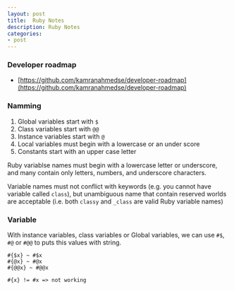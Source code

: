 ```yaml
---
layout: post
title:  Ruby Notes
description: Ruby Notes
categories:
- post
---
```


### Developer roadmap
- [https://github.com/kamranahmedse/developer-roadmap](https://github.com/kamranahmedse/developer-roadmap)

### Namming
1. Global variables start with `$`
2. Class variables start with `@@`
3. Instance variables start with `@`
4. Local variables must begin with a lowercase or an under score
5. Constants start with an upper case letter

Ruby variablse names must begin with a lowercase letter or underscore, and many contain only letters, numbers, and underscore characters.

Variable names must not conflict with keywords (e.g. you cannot have variable called `class`), but unambiguous name that contain reserved worlds are acceptable (i.e. both `classy` and `_class` are valid Ruby variable names)

### Variable
With instance variables, class variables or Global variables, we can use `#$`, `#@` or `#@@` to puts this values with string.

```
#{$x} ~ #$x
#{@x} ~ #@x
#{@@x} ~ #@@x

#{x} != #x => not working
```